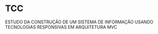 # TCC
ESTUDO DA CONSTRUÇÃO DE UM SISTEMA DE INFORMAÇÃO USANDO TECNOLOGIAS RESPONSIVAS EM ARQUITETURA MVC

